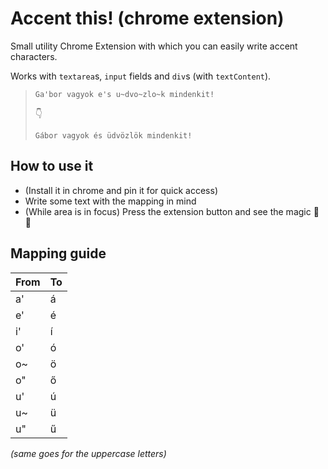 # Accent this! (chrome extension)

Small utility Chrome Extension with which you can easily write accent characters.

Works with `textarea`s, `input` fields and `div`s (with `textContent`).

> ```
> Ga'bor vagyok e's u~dvo~zlo~k mindenkit!
> ```
> 
> 👇
> 
> ```
> Gábor vagyok és üdvözlök mindenkit!
> ```


## How to use it

- (Install it in chrome and pin it for quick access)
- Write some text with the mapping in mind
- (While area is in focus) Press the extension button and see the magic 🧙 🤭

## Mapping guide

| **From** | **To** |
|----------|--------|
| a'       | á      |
| e'       | é      |
| i'       | í      |
| o'       | ó      |
| o~       | ö      |
| o"       | ő      |
| u'       | ú      |
| u~       | ü      |
| u"       | ű      |

*(same goes for the uppercase letters)*

